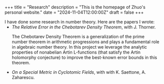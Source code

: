+++
title = "Research"
description = "This is the homepage of Zhuo's personal website."
date = "2024-11-04T12:00:00Z"
draft = false
+++

<div style="margin-bottom: -14px;">I have done some research in number theory. Here are the papers I wrote:</div>

* *The Relative Error in the Chebotarev Density Theorem*, with J. Thorner.

  The Chebotarev Density Theorem is a generalization of the prime number theorem in arithmetic progressions and plays a fundamental role in algebraic number theory. In this project we leverage the analytic properties of nonabelian Artin L-functions (that satisfy the Artin holomorphy conjecture) to improve the best-known error bounds in this theorem.


* *On a Special Metric in Cyclotomic Fields*, with with K. Saettone, A. Zaharescu.

  